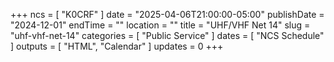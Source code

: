+++
ncs = [ "K0CRF" ]
date = "2025-04-06T21:00:00-05:00"
publishDate = "2024-12-01"
endTime = ""
location = ""
title = "UHF/VHF Net 14"
slug = "uhf-vhf-net-14"
categories = [ "Public Service" ]
dates = [ "NCS Schedule" ]
outputs = [ "HTML", "Calendar" ]
updates = 0
+++
